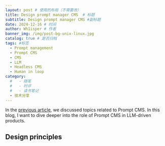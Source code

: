 ```yaml
---
layout: post # 使用的布局（不需要改）
title: Design prompt manager CMS  # 标题
subtitle: Design prompt manager CMS #副标题
date: 2024-12-16 # 时间
author: Wh1isper # 作者
banner_img: /img/post-bg-unix-linux.jpg
catalog: true # 是否归档
tags: #标签
  - Prompt management
  - Prompt CMS
  - CMS
  - LLM
  - Headless CMS
  - Human in loop
category:
  #   - 随笔
  #   - 时评
  #   - 读书笔记
  - 技术分享
---
```


In the [previous article](https://blog.wh1isper.top/2024/12/14/2024-12-15-human-in-loop/), we discussed topics related to Prompt CMS. In this blog, I want to dive deeper into the role of Prompt CMS in LLM-driven products.

## Design principles

